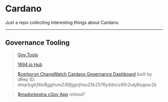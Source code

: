 # Cardano
Just a repo collecting interesting things about Cardano

---

## Governance Tooling

> [Gov.Tools](https://gov.tools/)

> [1694.io Hub](https://www.1694.io/)

> [$cerkoryn ChangWatch Cardano Governance Dashboard](https://www.changwatch.com/) built by
> dRep ID: *drep1yglrf4el8gghum239fggvfrau25k2576y4dvcz65r2ukj8sqpsc2k*

> [$madorkestra cGov App](https://cgov.app/) *retired?*